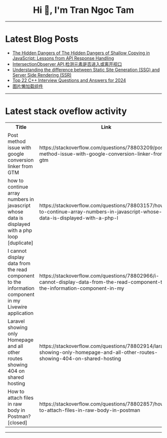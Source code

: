 <h1 align="center">Hi 👋, I'm Tran Ngoc Tam</h1>

---

# Latest Blog Posts 
<!-- BLOG-POST-LIST:START -->
- [The Hidden Dangers of The Hidden Dangers of Shallow Copying in JavaScript: Lessons from API Response Handling](https://dev.to/akshatsoni26/the-hidden-dangers-of-the-hidden-dangers-of-shallow-copying-in-javascript-lessons-from-api-response-handling-1cp1)
- [IntersectionObserver API,检测元素是否进入或离开视口](https://dev.to/dennischeung/intersectionobserver-apijian-ce-yuan-su-shi-fou-jin-ru-huo-chi-kai-shi-kou-2f2k)
- [Understanding the difference between Static Site Generation &lpar;SSG&rpar; and Server Side Rendering &lpar;SSR&rpar;](https://dev.to/krishnasarathi/understanding-the-difference-between-static-site-generation-ssg-and-server-side-rendering-ssr-bbk)
- [Top 22 C++ Interview Questions and Answers for 2024](https://dev.to/imkrunalkanojiya/top-22-c-interview-questions-and-answers-for-2024-2gok)
- [图片懒加载组件](https://dev.to/dennischeung/tu-pian-lan-jia-zai-zu-jian-33bk)
<!-- BLOG-POST-LIST:END -->

---

# Latest stack oveflow activity
<table>
  <tr><th>Title</th><th>Link</th></tr>
  <!-- STACKOVERFLOW:START --><tr><td>Post method issue with google conversion linker from GTM</td><td>https://stackoverflow.com/questions/78803209/post-method-issue-with-google-conversion-linker-from-gtm</td></tr><tr><td>how to continue array numbers in javascript whose data is displayed with a php loop [duplicate]</td><td>https://stackoverflow.com/questions/78803157/how-to-continue-array-numbers-in-javascript-whose-data-is-displayed-with-a-php-l</td></tr><tr><td>I cannot display data from the read component to the information component in my Livewire application</td><td>https://stackoverflow.com/questions/78802966/i-cannot-display-data-from-the-read-component-to-the-information-component-in-my</td></tr><tr><td>Laravel showing only Homepage and all other routes showing 404 on shared hosting</td><td>https://stackoverflow.com/questions/78802914/laravel-showing-only-homepage-and-all-other-routes-showing-404-on-shared-hosting</td></tr><tr><td>How to attach files in raw body in Postman? [closed]</td><td>https://stackoverflow.com/questions/78802857/how-to-attach-files-in-raw-body-in-postman</td></tr><!-- STACKOVERFLOW:END -->
</table>

---


